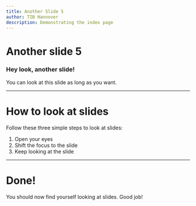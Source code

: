 ```yaml
---
title: Another Slide 5
author: TIB Hannover
description: Demonstrating the index page
---
```



# Another slide 5

### Hey look, another slide!

You can look at this slide as long as you want.

---

# How to look at slides

Follow these three simple steps to look at slides:

1. Open your eyes
2. Shift the focus to the slide
3. Keep looking at the slide

---

# Done!
You should now find yourself looking at slides. Good job!